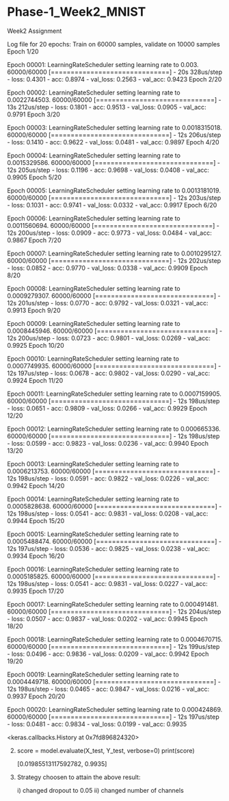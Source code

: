 # Phase-1_Week2_MNIST
Week2 Assignment



Log file for 20 epochs:
Train on 60000 samples, validate on 10000 samples
Epoch 1/20

Epoch 00001: LearningRateScheduler setting learning rate to 0.003.
60000/60000 [==============================] - 20s 328us/step - loss: 0.4301 - acc: 0.8974 - val_loss: 0.2563 - val_acc: 0.9423
Epoch 2/20

Epoch 00002: LearningRateScheduler setting learning rate to 0.0022744503.
60000/60000 [==============================] - 13s 212us/step - loss: 0.1801 - acc: 0.9513 - val_loss: 0.0905 - val_acc: 0.9791
Epoch 3/20

Epoch 00003: LearningRateScheduler setting learning rate to 0.0018315018.
60000/60000 [==============================] - 12s 206us/step - loss: 0.1410 - acc: 0.9622 - val_loss: 0.0481 - val_acc: 0.9897
Epoch 4/20

Epoch 00004: LearningRateScheduler setting learning rate to 0.0015329586.
60000/60000 [==============================] - 12s 205us/step - loss: 0.1196 - acc: 0.9698 - val_loss: 0.0408 - val_acc: 0.9905
Epoch 5/20

Epoch 00005: LearningRateScheduler setting learning rate to 0.0013181019.
60000/60000 [==============================] - 12s 203us/step - loss: 0.1031 - acc: 0.9741 - val_loss: 0.0332 - val_acc: 0.9917
Epoch 6/20

Epoch 00006: LearningRateScheduler setting learning rate to 0.0011560694.
60000/60000 [==============================] - 12s 200us/step - loss: 0.0909 - acc: 0.9773 - val_loss: 0.0484 - val_acc: 0.9867
Epoch 7/20

Epoch 00007: LearningRateScheduler setting learning rate to 0.0010295127.
60000/60000 [==============================] - 12s 202us/step - loss: 0.0852 - acc: 0.9770 - val_loss: 0.0338 - val_acc: 0.9909
Epoch 8/20

Epoch 00008: LearningRateScheduler setting learning rate to 0.0009279307.
60000/60000 [==============================] - 12s 201us/step - loss: 0.0770 - acc: 0.9792 - val_loss: 0.0321 - val_acc: 0.9913
Epoch 9/20

Epoch 00009: LearningRateScheduler setting learning rate to 0.0008445946.
60000/60000 [==============================] - 12s 200us/step - loss: 0.0723 - acc: 0.9801 - val_loss: 0.0269 - val_acc: 0.9925
Epoch 10/20

Epoch 00010: LearningRateScheduler setting learning rate to 0.0007749935.
60000/60000 [==============================] - 12s 197us/step - loss: 0.0678 - acc: 0.9802 - val_loss: 0.0290 - val_acc: 0.9924
Epoch 11/20

Epoch 00011: LearningRateScheduler setting learning rate to 0.0007159905.
60000/60000 [==============================] - 12s 198us/step - loss: 0.0651 - acc: 0.9809 - val_loss: 0.0266 - val_acc: 0.9929
Epoch 12/20

Epoch 00012: LearningRateScheduler setting learning rate to 0.000665336.
60000/60000 [==============================] - 12s 198us/step - loss: 0.0599 - acc: 0.9823 - val_loss: 0.0236 - val_acc: 0.9940
Epoch 13/20

Epoch 00013: LearningRateScheduler setting learning rate to 0.0006213753.
60000/60000 [==============================] - 12s 198us/step - loss: 0.0591 - acc: 0.9822 - val_loss: 0.0226 - val_acc: 0.9942
Epoch 14/20

Epoch 00014: LearningRateScheduler setting learning rate to 0.0005828638.
60000/60000 [==============================] - 12s 198us/step - loss: 0.0541 - acc: 0.9831 - val_loss: 0.0208 - val_acc: 0.9944
Epoch 15/20

Epoch 00015: LearningRateScheduler setting learning rate to 0.0005488474.
60000/60000 [==============================] - 12s 197us/step - loss: 0.0536 - acc: 0.9825 - val_loss: 0.0238 - val_acc: 0.9934
Epoch 16/20

Epoch 00016: LearningRateScheduler setting learning rate to 0.0005185825.
60000/60000 [==============================] - 12s 198us/step - loss: 0.0541 - acc: 0.9831 - val_loss: 0.0227 - val_acc: 0.9935
Epoch 17/20

Epoch 00017: LearningRateScheduler setting learning rate to 0.000491481.
60000/60000 [==============================] - 12s 204us/step - loss: 0.0507 - acc: 0.9837 - val_loss: 0.0202 - val_acc: 0.9945
Epoch 18/20

Epoch 00018: LearningRateScheduler setting learning rate to 0.0004670715.
60000/60000 [==============================] - 12s 199us/step - loss: 0.0496 - acc: 0.9836 - val_loss: 0.0209 - val_acc: 0.9942
Epoch 19/20

Epoch 00019: LearningRateScheduler setting learning rate to 0.0004449718.
60000/60000 [==============================] - 12s 198us/step - loss: 0.0465 - acc: 0.9847 - val_loss: 0.0216 - val_acc: 0.9937
Epoch 20/20

Epoch 00020: LearningRateScheduler setting learning rate to 0.000424869.
60000/60000 [==============================] - 12s 197us/step - loss: 0.0481 - acc: 0.9834 - val_loss: 0.0199 - val_acc: 0.9935

<keras.callbacks.History at 0x7fd896824320>





2. score = model.evaluate(X_test, Y_test, verbose=0)
   print(score)
   
   [0.01985513117592782, 0.9935]


3. Strategy choosen to attain the above result:

   i)  changed dropout to 0.05
   ii) changed number of channels
